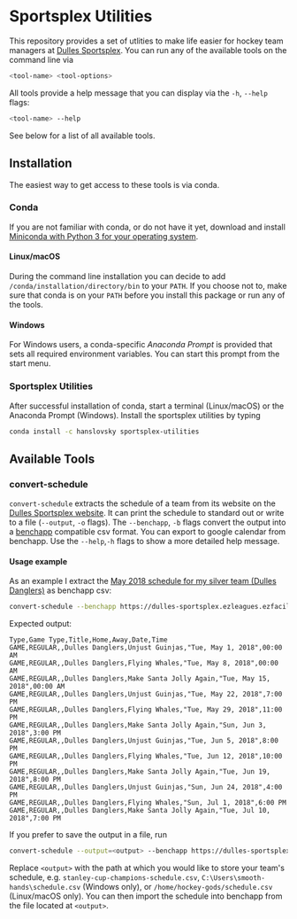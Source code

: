 # Sportsplex Utilities

This repository provides a set of utlities to make life easier for hockey team managers at [Dulles Sportsplex](http://dullessportsplex.com/). You can run any of the available tools on the command line via
```bash
<tool-name> <tool-options>
```
All tools provide a help message that you can display via the `-h`, `--help` flags:
```bash
<tool-name> --help
```
See below for a list of all available tools.

## Installation
The easiest way to get access to these tools is via conda. 
### Conda
If you are not familiar with conda, or do not have it yet, download and install [Miniconda with Python 3 for your operating system](https://conda.io/miniconda.html). 

#### Linux/macOS
During the command line installation you can decide to add `/conda/installation/directory/bin` to your `PATH`. If you choose not to, make sure that conda is on your `PATH` before you install this package or run any of the tools.

#### Windows
For Windows users, a conda-specific *Anaconda Prompt* is provided that sets all required environment variables. You can start this prompt from the start menu.

### Sportsplex Utilities
After successful installation of conda, start a terminal (Linux/macOS) or the Anaconda Prompt (Windows). Install the sportsplex utilities by typing
```bash
conda install -c hanslovsky sportsplex-utilities
```

## Available Tools

### convert-schedule
`convert-schedule` extracts the schedule of a team from its website on the [Dulles Sportsplex website](https://dulles-sportsplex.com). It can print the schedule to standard out or write to a file (`--output`, `-o` flags). The `--benchapp`, `-b` flags convert the output into a [benchapp](https://benchapp.com) compatible csv format. You can export to google calendar from benchapp. Use the `--help`,`-h` flags to show a more detailed help message.

#### Usage example
As an example I extract the [May 2018 schedule for my silver team (Dulles Danglers)](https://dulles-sportsplex.ezleagues.ezfacility.com/teams/2201163/Dulles-Danglers.aspx) as benchapp csv:
```bash
convert-schedule --benchapp https://dulles-sportsplex.ezleagues.ezfacility.com/teams/2201163/Dulles-Danglers.aspx
```
Expected output:
```
Type,Game Type,Title,Home,Away,Date,Time
GAME,REGULAR,,Dulles Danglers,Unjust Guinjas,"Tue, May 1, 2018",00:00 AM
GAME,REGULAR,,Dulles Danglers,Flying Whales,"Tue, May 8, 2018",00:00 AM
GAME,REGULAR,,Dulles Danglers,Make Santa Jolly Again,"Tue, May 15, 2018",00:00 AM
GAME,REGULAR,,Dulles Danglers,Unjust Guinjas,"Tue, May 22, 2018",7:00 PM
GAME,REGULAR,,Dulles Danglers,Flying Whales,"Tue, May 29, 2018",11:00 PM
GAME,REGULAR,,Dulles Danglers,Make Santa Jolly Again,"Sun, Jun 3, 2018",3:00 PM
GAME,REGULAR,,Dulles Danglers,Unjust Guinjas,"Tue, Jun 5, 2018",8:00 PM
GAME,REGULAR,,Dulles Danglers,Flying Whales,"Tue, Jun 12, 2018",10:00 PM
GAME,REGULAR,,Dulles Danglers,Make Santa Jolly Again,"Tue, Jun 19, 2018",8:00 PM
GAME,REGULAR,,Dulles Danglers,Unjust Guinjas,"Sun, Jun 24, 2018",4:00 PM
GAME,REGULAR,,Dulles Danglers,Flying Whales,"Sun, Jul 1, 2018",6:00 PM
GAME,REGULAR,,Dulles Danglers,Make Santa Jolly Again,"Tue, Jul 10, 2018",7:00 PM
```

If you prefer to save the output in a file, run
```bash
convert-schedule --output=<output> --benchapp https://dulles-sportsplex.ezleagues.ezfacility.com/teams/2201163/Dulles-Danglers.aspx
```

Replace `<output>` with the path at which you would like to store your team's schedule, e.g. `stanley-cup-champions-schedule.csv`, `C:\Users\smooth-hands\schedule.csv` (Windows only), or `/home/hockey-gods/schedule.csv` (Linux/macOS only). You can then import the schedule into benchapp from the file located at `<output>`.
